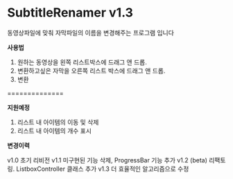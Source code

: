 SubtitleRenamer v1.3
===============

동영상파일에 맞춰 자막파일의 이름을 변경해주는 프로그램 입니다

**사용법**

1. 원하는 동영상을 왼쪽 리스트박스에 드래그 앤 드롭.
2. 변환하고싶은 자막을 오른쪽 리스트 박스에 드래그 앤 드롭.
3. 변환



==============

**지원예정**

1. 리스트 내 아이템의 이동 및 삭제
2. 리스트 내 아이템의 개수 표시


**변경이력**

v1.0  초기 리비전
v1.1  미구현된 기능 삭제, ProgressBar 기능 추가
v1.2  (beta) 리팩토링. ListboxController 클래스 추가
v1.3  더 효율적인 알고리즘으로 수정
